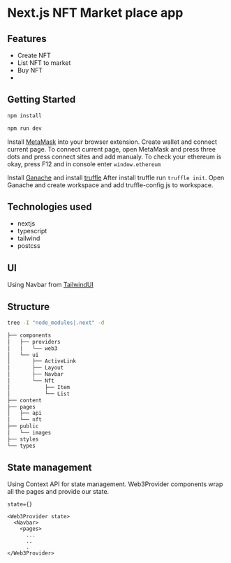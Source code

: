 # Next.js NFT Market place app

## Features
 - Create NFT
 - List NFT to market
 - Buy NFT
 - 

## Getting Started


```bash
npm install

npm run dev
```

Install [MetaMask](https://chrome.google.com/webstore/detail/metamask/nkbihfbeogaeaoehlefnkodbefgpgknn) into your browser extension.
Create wallet and connect current page. To connect current page, open MetaMask and press three dots and press connect sites and add manualy.
To check your ethereum is okay, press F12 and in console enter `window.ethereum`

Install [Ganache](https://trufflesuite.com/ganache/) and install [truffle](https://trufflesuite.com/docs/truffle/how-to/install/)
After install truffle run `truffle init`. Open Ganache and create workspace and add truffle-config.js to workspace.

## Technologies used

- nextjs
- typescript
- tailwind
- postcss

## UI

Using Navbar from [TailwindUI](https://tailwindui.com/components/application-ui/navigation/navbars)

## Structure

```bash
tree -I "node_modules|.next" -d

├── components
│   ├── providers
│   │   └── web3
│   └── ui
│       ├── ActiveLink
│       ├── Layout
│       ├── Navbar
│       └── Nft
│           ├── Item
│           └── List
├── content
├── pages
│   ├── api
│   └── nft
├── public
│   └── images
├── styles
└── types
```

## State management

Using Context API for state management. Web3Provider components wrap all the pages and provide our state.

```
state={}

<Web3Provider state>
  <Navbar>
    <pages>
      ...
      ..
      .
</Web3Provider>
```
